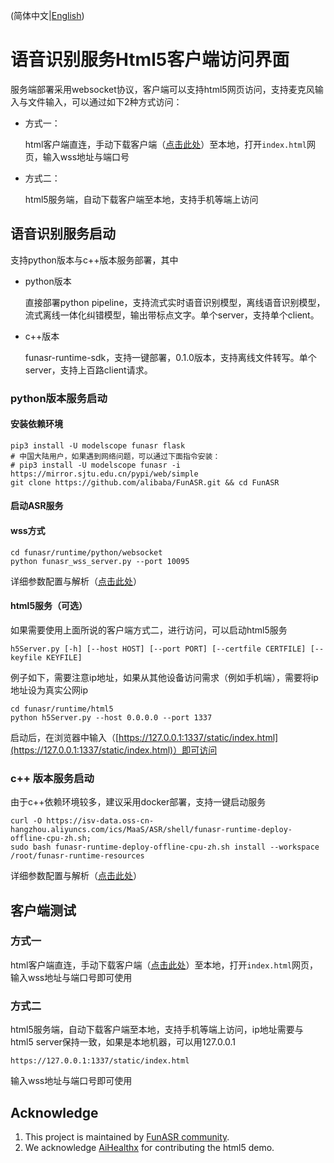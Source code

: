 (简体中文|[English](./readme.md))

# 语音识别服务Html5客户端访问界面

服务端部署采用websocket协议，客户端可以支持html5网页访问，支持麦克风输入与文件输入，可以通过如下2种方式访问：
- 方式一：

   html客户端直连，手动下载客户端（[点击此处](https://github.com/modelscope/FunASR/tree/main/runtime/html5/static)）至本地，打开`index.html`网页，输入wss地址与端口号

- 方式二：

   html5服务端，自动下载客户端至本地，支持手机等端上访问

## 语音识别服务启动

支持python版本与c++版本服务部署，其中

- python版本
  
  直接部署python pipeline，支持流式实时语音识别模型，离线语音识别模型，流式离线一体化纠错模型，输出带标点文字。单个server，支持单个client。

- c++版本
  
  funasr-runtime-sdk，支持一键部署，0.1.0版本，支持离线文件转写。单个server，支持上百路client请求。

### python版本服务启动

#### 安装依赖环境

```shell
pip3 install -U modelscope funasr flask
# 中国大陆用户，如果遇到网络问题，可以通过下面指令安装：
# pip3 install -U modelscope funasr -i https://mirror.sjtu.edu.cn/pypi/web/simple
git clone https://github.com/alibaba/FunASR.git && cd FunASR
```

#### 启动ASR服务

#### wss方式

```shell
cd funasr/runtime/python/websocket
python funasr_wss_server.py --port 10095
```

详细参数配置与解析（[点击此处](https://github.com/alibaba-damo-academy/FunASR/tree/main/funasr/runtime/python/websocket)）

#### html5服务（可选）

如果需要使用上面所说的客户端方式二，进行访问，可以启动html5服务
```shell
h5Server.py [-h] [--host HOST] [--port PORT] [--certfile CERTFILE] [--keyfile KEYFILE]             
```
例子如下，需要注意ip地址，如果从其他设备访问需求（例如手机端），需要将ip地址设为真实公网ip 
```shell
cd funasr/runtime/html5
python h5Server.py --host 0.0.0.0 --port 1337
```

启动后，在浏览器中输入（[https://127.0.0.1:1337/static/index.html](https://127.0.0.1:1337/static/index.html)）即可访问

### c++ 版本服务启动

由于c++依赖环境较多，建议采用docker部署，支持一键启动服务

```shell
curl -O https://isv-data.oss-cn-hangzhou.aliyuncs.com/ics/MaaS/ASR/shell/funasr-runtime-deploy-offline-cpu-zh.sh;
sudo bash funasr-runtime-deploy-offline-cpu-zh.sh install --workspace /root/funasr-runtime-resources
```
详细参数配置与解析（[点击此处](https://github.com/alibaba-damo-academy/FunASR/blob/main/funasr/runtime/docs/SDK_tutorial_zh.md)）


## 客户端测试

### 方式一

html客户端直连，手动下载客户端（[点击此处](https://github.com/alibaba-damo-academy/FunASR/tree/main/funasr/runtime/html5/static)）至本地，打开`index.html`网页，输入wss地址与端口号即可使用

### 方式二

html5服务端，自动下载客户端至本地，支持手机等端上访问，ip地址需要与html5 server保持一致，如果是本地机器，可以用127.0.0.1


```shell
https://127.0.0.1:1337/static/index.html
```

输入wss地址与端口号即可使用


## Acknowledge
1. This project is maintained by [FunASR community](https://github.com/alibaba-damo-academy/FunASR).
2. We acknowledge [AiHealthx](http://www.aihealthx.com/) for contributing the html5 demo.
